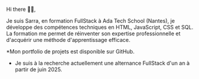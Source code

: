Hi there 👋👋,

Je suis Sarra, 
en formation FullStack à Ada Tech School (Nantes), je développe des compétences techniques en HTML, JavaScript, CSS et SQL.
La formation me permet de réinventer son expertise professionnelle et d'acquérir une méthode d'apprentissage efficace.

*Mon portfolio de projets est disponible sur GitHub. 

* Je suis à la recherche actuellement une alternance FullStack d'un an à partir de juin 2025.
